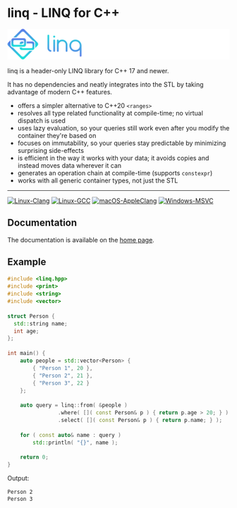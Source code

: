 # linq - LINQ for C++

![logo](docs/img/logo.png)

linq is a header-only LINQ library for C++ 17 and newer.

It has no dependencies and neatly integrates into the STL by taking advantage of modern C++ features.

- offers a simpler alternative to C++20 `<ranges>`
- resolves all type related functionality at compile-time; no virtual dispatch is used
- uses lazy evaluation, so your queries still work even after you modify the container they're based on
- focuses on immutability, so your queries stay predictable by minimizing surprising side-effects
- is efficient in the way it works with your data; it avoids copies and instead moves data wherever it can
- generates an operation chain at compile-time (supports `constexpr`)
- works with all generic container types, not just the STL

---

[![Linux-Clang](https://github.com/cemdervis/linq/actions/workflows/build-linux-clang.yml/badge.svg)](https://github.com/cemdervis/linq/actions/workflows/build-linux-clang.yml) [![Linux-GCC](https://github.com/cemdervis/linq/actions/workflows/build-linux-gcc.yml/badge.svg)](https://github.com/cemdervis/linq/actions/workflows/build-linux-gcc.yml) [![macOS-AppleClang](https://github.com/cemdervis/linq/actions/workflows/build-macos-appleclang.yml/badge.svg)](https://github.com/cemdervis/linq/actions/workflows/build-macos-appleclang.yml) [![Windows-MSVC](https://github.com/cemdervis/linq/actions/workflows/build-windows-msvc.yml/badge.svg)](https://github.com/cemdervis/linq/actions/workflows/build-windows-msvc.yml)

## Documentation

The documentation is available on the [home page](https://dervis.de/linq).

## Example

```cpp linenums="1"
#include <linq.hpp>
#include <print>
#include <string>
#include <vector>

struct Person {
  std::string name;
  int age;
};
  
int main() {
    auto people = std::vector<Person> {
        { "Person 1", 20 },
        { "Person 2", 21 },
        { "Person 3", 22 }
    };
  
    auto query = linq::from( &people )
                .where( []( const Person& p ) { return p.age > 20; } )
                .select( []( const Person& p ) { return p.name; } );
  
    for ( const auto& name : query )
        std::println( "{}", name );
  
    return 0;
}
```

Output:

```
Person 2
Person 3
```
